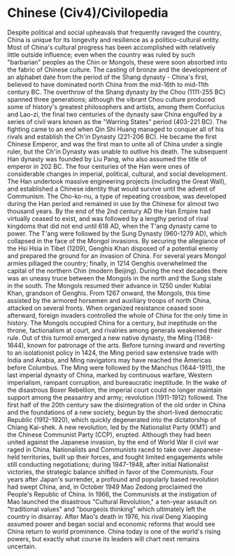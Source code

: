 # Chinese (Civ4)/Civilopedia

Despite political and social upheavals that frequently ravaged the country, China is unique for its longevity and resilience as a politico-cultural entity. Most of China's cultural progress has been accomplished with relatively little outside influence; even when the country was ruled by such "barbarian" peoples as the Chin or Mongols, these were soon absorbed into the fabric of Chinese culture. The casting of bronze and the development of an alphabet date from the period of the Shang dynasty - China's first, believed to have dominated north China from the mid-16th to mid-11th century BC. The overthrow of the Shang dynasty by the Chou (1111-255 BC) spanned three generations; although the vibrant Chou culture produced some of history's greatest philosophers and artists, among them Confucius and Lao-zi, the final two centuries of the dynasty saw China engulfed by a series of civil wars known as the "Warring States" period (403-221 BC).
The fighting came to an end when Qin Shi Huang managed to conquer all of his rivals and establish the Ch'in Dynasty (221-206 BC). He became the first Chinese Emperor, and was the first man to unite all of China under a single ruler, but the Ch'in Dynasty was unable to outlive his death. The subsequent Han dynasty was founded by Liu Pang, who also assumed the title of emperor in 202 BC. The four centuries of the Han were ones of considerable changes in imperial, political, cultural, and social development. The Han undertook massive engineering projects (including the Great Wall), and established a Chinese identity that would survive until the advent of Communism. The Cho-ko-nu, a type of repeating crossbow, was developed during the Han period and remained in use by the Chinese for almost two thousand years.
By the end of the 2nd century AD the Han Empire had virtually ceased to exist, and was followed by a lengthy period of rival kingdoms that did not end until 618 AD, when the T'ang dynasty came to power. The T'ang were followed by the Sung Dynasty (960-1279 AD), which collapsed in the face of the Mongol invasions. By securing the allegiance of the Hsi Hsia in Tibet (1209), Genghis Khan disposed of a potential enemy and prepared the ground for an invasion of China. For several years Mongol armies pillaged the country; finally, in 1214 Genghis overwhelmed the capital of the northern Chin (modern Beijing). During the next decades there was an uneasy truce between the Mongols in the north and the Sung state in the south. The Mongols resumed their advance in 1250 under Kublai Khan, grandson of Genghis.
From 1267 onward, the Mongols, this time assisted by the armored horsemen and auxiliary troops of north China, attacked on several fronts. When organized resistance ceased soon afterward, foreign invaders controlled the whole of China for the only time in history. The Mongols occupied China for a century, but ineptitude on the throne, factionalism at court, and rivalries among generals weakened their rule. Out of this turmoil emerged a new native dynasty, the Ming (1368-1644), known for patronage of the arts. Before turning inward and reverting to an isolationist policy in 1424, the Ming period saw extensive trade with India and Arabia, and Ming navigators may have reached the Americas before Columbus. The Ming were followed by the Manchus (1644-1911), the last imperial dynasty of China, marked by continuous warfare, Western imperialism, rampant corruption, and bureaucratic ineptitude.
In the wake of the disastrous Boxer Rebellion, the imperial court could no longer maintain support among the peasantry and army; revolution (1911-1912) followed. The first half of the 20th century saw the disintegration of the old order in China and the foundations of a new society, begun by the short-lived democratic Republic (1912-1920), which quickly degenerated into the dictatorship of Chiang Kai-shek. A new revolution, led by the Nationalist Party (KMT) and the Chinese Communist Party (CCP), erupted. Although they had been united against the Japanese invasion, by the end of World War II civil war raged in China. Nationalists and Communists raced to take over Japanese-held territories, built up their forces, and fought limited engagements while still conducting negotiations; during 1947-1948, after initial Nationalist victories, the strategic balance shifted in favor of the Communists. Four years after Japan's surrender, a profound and popularly based revolution had swept China, and, in October 1949 Mao Zedong proclaimed the People's Republic of China. In 1966, the Communists at the instigation of Mao launched the disastrous "Cultural Revolution," a ten-year assault on "traditional values" and "bourgeois thinking" which ultimately left the country in disarray. After Mao's death in 1976, his rival Deng Xiaoping assumed power and began social and economic reforms that would see China return to world prominence. China today is one of the world's rising powers, but exactly what course its leaders will chart next remains uncertain.
